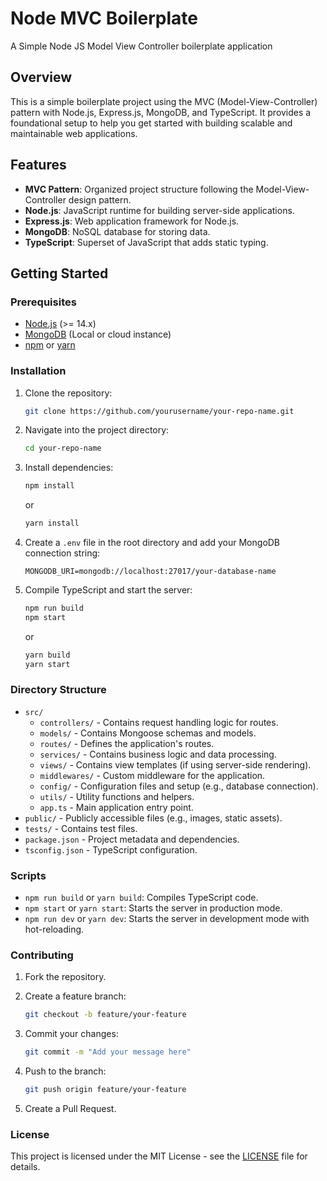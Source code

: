 # Node MVC Boilerplate

A Simple Node JS Model View Controller boilerplate application

## Overview

This is a simple boilerplate project using the MVC (Model-View-Controller) pattern with Node.js, Express.js, MongoDB, and TypeScript. It provides a foundational setup to help you get started with building scalable and maintainable web applications.

## Features

-   **MVC Pattern**: Organized project structure following the Model-View-Controller design pattern.
-   **Node.js**: JavaScript runtime for building server-side applications.
-   **Express.js**: Web application framework for Node.js.
-   **MongoDB**: NoSQL database for storing data.
-   **TypeScript**: Superset of JavaScript that adds static typing.

## Getting Started

### Prerequisites

-   [Node.js](https://nodejs.org/) (>= 14.x)
-   [MongoDB](https://www.mongodb.com/) (Local or cloud instance)
-   [npm](https://www.npmjs.com/) or [yarn](https://yarnpkg.com/)

### Installation

1. Clone the repository:

    ```bash
    git clone https://github.com/yourusername/your-repo-name.git
    ```

2. Navigate into the project directory:

    ```bash
    cd your-repo-name
    ```

3. Install dependencies:

    ```bash
    npm install
    ```

    or

    ```bash
    yarn install
    ```

4. Create a `.env` file in the root directory and add your MongoDB connection string:

    ```plaintext
    MONGODB_URI=mongodb://localhost:27017/your-database-name
    ```

5. Compile TypeScript and start the server:

    ```bash
    npm run build
    npm start
    ```

    or

    ```bash
    yarn build
    yarn start
    ```

### Directory Structure

-   `src/`
    -   `controllers/` - Contains request handling logic for routes.
    -   `models/` - Contains Mongoose schemas and models.
    -   `routes/` - Defines the application's routes.
    -   `services/` - Contains business logic and data processing.
    -   `views/` - Contains view templates (if using server-side rendering).
    -   `middlewares/` - Custom middleware for the application.
    -   `config/` - Configuration files and setup (e.g., database connection).
    -   `utils/` - Utility functions and helpers.
    -   `app.ts` - Main application entry point.
-   `public/` - Publicly accessible files (e.g., images, static assets).
-   `tests/` - Contains test files.
-   `package.json` - Project metadata and dependencies.
-   `tsconfig.json` - TypeScript configuration.

### Scripts

-   `npm run build` or `yarn build`: Compiles TypeScript code.
-   `npm start` or `yarn start`: Starts the server in production mode.
-   `npm run dev` or `yarn dev`: Starts the server in development mode with hot-reloading.

### Contributing

1. Fork the repository.
2. Create a feature branch:

    ```bash
    git checkout -b feature/your-feature
    ```

3. Commit your changes:

    ```bash
    git commit -m "Add your message here"
    ```

4. Push to the branch:

    ```bash
    git push origin feature/your-feature
    ```

5. Create a Pull Request.

### License

This project is licensed under the MIT License - see the [LICENSE](LICENSE) file for details.
